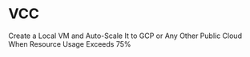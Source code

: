 # VCC
Create a Local VM and Auto-Scale It to GCP or Any Other Public Cloud When Resource Usage Exceeds 75%
